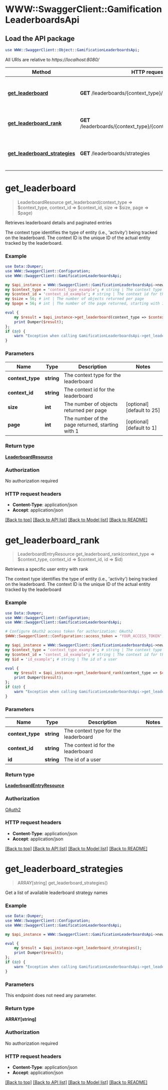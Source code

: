 # WWW::SwaggerClient::GamificationLeaderboardsApi

## Load the API package
```perl
use WWW::SwaggerClient::Object::GamificationLeaderboardsApi;
```

All URIs are relative to *https://localhost:8080/*

Method | HTTP request | Description
------------- | ------------- | -------------
[**get_leaderboard**](GamificationLeaderboardsApi.md#get_leaderboard) | **GET** /leaderboards/{context_type}/{context_id} | Retrieves leaderboard details and paginated entries
[**get_leaderboard_rank**](GamificationLeaderboardsApi.md#get_leaderboard_rank) | **GET** /leaderboards/{context_type}/{context_id}/users/{id}/rank | Retrieves a specific user entry with rank
[**get_leaderboard_strategies**](GamificationLeaderboardsApi.md#get_leaderboard_strategies) | **GET** /leaderboards/strategies | Get a list of available leaderboard strategy names


# **get_leaderboard**
> LeaderboardResource get_leaderboard(context_type => $context_type, context_id => $context_id, size => $size, page => $page)

Retrieves leaderboard details and paginated entries

The context type identifies the type of entity (i.e., 'activity') being tracked on the leaderboard. The context ID is the unique ID of the actual entity tracked by the leaderboard.

### Example 
```perl
use Data::Dumper;
use WWW::SwaggerClient::Configuration;
use WWW::SwaggerClient::GamificationLeaderboardsApi;

my $api_instance = WWW::SwaggerClient::GamificationLeaderboardsApi->new();
my $context_type = 'context_type_example'; # string | The context type for the leaderboard
my $context_id = 'context_id_example'; # string | The context id for the leaderboard
my $size = 56; # int | The number of objects returned per page
my $page = 56; # int | The number of the page returned, starting with 1

eval { 
    my $result = $api_instance->get_leaderboard(context_type => $context_type, context_id => $context_id, size => $size, page => $page);
    print Dumper($result);
};
if ($@) {
    warn "Exception when calling GamificationLeaderboardsApi->get_leaderboard: $@\n";
}
```

### Parameters

Name | Type | Description  | Notes
------------- | ------------- | ------------- | -------------
 **context_type** | **string**| The context type for the leaderboard | 
 **context_id** | **string**| The context id for the leaderboard | 
 **size** | **int**| The number of objects returned per page | [optional] [default to 25]
 **page** | **int**| The number of the page returned, starting with 1 | [optional] [default to 1]

### Return type

[**LeaderboardResource**](LeaderboardResource.md)

### Authorization

No authorization required

### HTTP request headers

 - **Content-Type**: application/json
 - **Accept**: application/json

[[Back to top]](#) [[Back to API list]](../README.md#documentation-for-api-endpoints) [[Back to Model list]](../README.md#documentation-for-models) [[Back to README]](../README.md)

# **get_leaderboard_rank**
> LeaderboardEntryResource get_leaderboard_rank(context_type => $context_type, context_id => $context_id, id => $id)

Retrieves a specific user entry with rank

The context type identifies the type of entity (i.e., 'activity') being tracked on the leaderboard. The context ID is the unique ID of the actual entity tracked by the leaderboard

### Example 
```perl
use Data::Dumper;
use WWW::SwaggerClient::Configuration;
use WWW::SwaggerClient::GamificationLeaderboardsApi;

# Configure OAuth2 access token for authorization: OAuth2
$WWW::SwaggerClient::Configuration::access_token = 'YOUR_ACCESS_TOKEN';

my $api_instance = WWW::SwaggerClient::GamificationLeaderboardsApi->new();
my $context_type = 'context_type_example'; # string | The context type for the leaderboard
my $context_id = 'context_id_example'; # string | The context id for the leaderboard
my $id = 'id_example'; # string | The id of a user

eval { 
    my $result = $api_instance->get_leaderboard_rank(context_type => $context_type, context_id => $context_id, id => $id);
    print Dumper($result);
};
if ($@) {
    warn "Exception when calling GamificationLeaderboardsApi->get_leaderboard_rank: $@\n";
}
```

### Parameters

Name | Type | Description  | Notes
------------- | ------------- | ------------- | -------------
 **context_type** | **string**| The context type for the leaderboard | 
 **context_id** | **string**| The context id for the leaderboard | 
 **id** | **string**| The id of a user | 

### Return type

[**LeaderboardEntryResource**](LeaderboardEntryResource.md)

### Authorization

[OAuth2](../README.md#OAuth2)

### HTTP request headers

 - **Content-Type**: application/json
 - **Accept**: application/json

[[Back to top]](#) [[Back to API list]](../README.md#documentation-for-api-endpoints) [[Back to Model list]](../README.md#documentation-for-models) [[Back to README]](../README.md)

# **get_leaderboard_strategies**
> ARRAY[string] get_leaderboard_strategies()

Get a list of available leaderboard strategy names

### Example 
```perl
use Data::Dumper;
use WWW::SwaggerClient::Configuration;
use WWW::SwaggerClient::GamificationLeaderboardsApi;

my $api_instance = WWW::SwaggerClient::GamificationLeaderboardsApi->new();

eval { 
    my $result = $api_instance->get_leaderboard_strategies();
    print Dumper($result);
};
if ($@) {
    warn "Exception when calling GamificationLeaderboardsApi->get_leaderboard_strategies: $@\n";
}
```

### Parameters
This endpoint does not need any parameter.

### Return type

**ARRAY[string]**

### Authorization

No authorization required

### HTTP request headers

 - **Content-Type**: application/json
 - **Accept**: application/json

[[Back to top]](#) [[Back to API list]](../README.md#documentation-for-api-endpoints) [[Back to Model list]](../README.md#documentation-for-models) [[Back to README]](../README.md)

